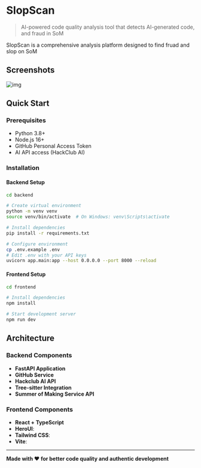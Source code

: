 # SlopScan

> AI-powered code quality analysis tool that detects AI-generated code, and fraud in SoM

SlopScan is a comprehensive analysis platform designed to find fruad and slop on SoM

## Screenshots
![img](https://hc-cdn.hel1.your-objectstorage.com/s/v3/0e70036d42fb5e425835f29f4159fcf1d28ee598_image.png)


## Quick Start

### Prerequisites
- Python 3.8+
- Node.js 16+
- GitHub Personal Access Token
- AI API access (HackClub AI)

### Installation

#### Backend Setup
```bash
cd backend

# Create virtual environment
python -m venv venv
source venv/bin/activate  # On Windows: venv\Scripts\activate

# Install dependencies
pip install -r requirements.txt

# Configure environment
cp .env.example .env
# Edit .env with your API keys
uvicorn app.main:app --host 0.0.0.0 --port 8000 --reload
```

#### Frontend Setup
```bash
cd frontend

# Install dependencies
npm install

# Start development server
npm run dev
```

## Architecture

### Backend Components

- **FastAPI Application**
- **GitHub Service**
- **Hackclub AI API**
- **Tree-sitter Integration**
- **Summer of Making Service API**

### Frontend Components

- **React + TypeScript**
- **HeroUI**:
- **Tailwind CSS**:
- **Vite**:

---

**Made with ❤️ for better code quality and authentic development**